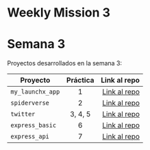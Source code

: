 # Weekly Mission 3
# Semana 3 

Proyectos desarrollados en la semana 3:

| Proyecto | Práctica | Link al repo |
| ------------- |:-------------:| -----:|
|`my_launchx_app`|1|[Link al repo](https://github.com/Drojann/my_launchx_app)|
|`spiderverse`|2|[Link al repo](https://github.com/Drojann/spiderverse)|
|`twitter`|3, 4, 5|[Link al repo](https://github.com/Drojann/twitter)|
|`express_basic`|6|[Link al repo](https://github.com/LaunchX-InnovaccionVirtual/MissionNodeJS)|
|`express_api`|7|[Link al repo](https://github.com/LaunchX-InnovaccionVirtual/MissionNodeJS)|
